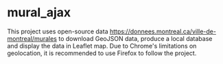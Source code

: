 # mural_ajax
This project uses open-source data https://donnees.montreal.ca/ville-de-montreal/murales to download GeoJSON data, produce a local database and display the data in Leaflet map.
Due to Chrome's limitations on geolocation, it is recommended to use Firefox to follow the project.
